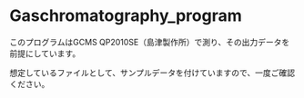 # Gaschromatography_program
このプログラムはGCMS QP2010SE（島津製作所）で測り、その出力データを前提にしています。
  
想定しているファイルとして、サンプルデータを付けていますので、一度ご確認ください。
